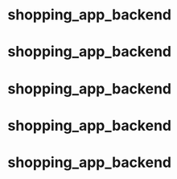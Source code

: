 # shopping_app_backend
# shopping_app_backend
# shopping_app_backend
# shopping_app_backend
# shopping_app_backend
